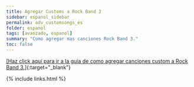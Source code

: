 ```yaml
---
title: Agregar Customs a Rock Band 3
sidebar: espanol_sidebar
permalink: adv_customsongs_es
folder: espanol
tags: [avanzado, espanol]
summary: "Como agregar mas canciones Rock Band 3."
toc: false
---
```


[[Haz click aquí para ir a la guía de como agregar canciones custom a Rock Band 3.]](https://carlmylo.github.io/rb3-pc/customs_intro_es){:target="_blank"}

{% include links.html %}